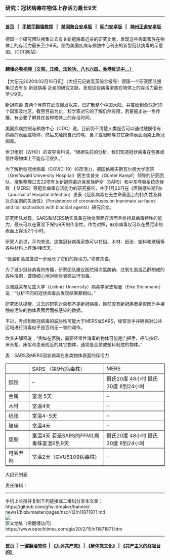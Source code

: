### 研究：冠状病毒在物体上存活力最长9天
------------------------

#### [首页](https://github.com/gfw-breaker/banned-news1/blob/master/README.md) &nbsp;&nbsp;|&nbsp;&nbsp; [手把手翻墙教程](https://github.com/gfw-breaker/guides/wiki) &nbsp;&nbsp;|&nbsp;&nbsp; [禁闻聚合安卓版](https://github.com/gfw-breaker/bn-android) &nbsp;&nbsp;|&nbsp;&nbsp; [网门安卓版](https://github.com/oGate2/oGate) &nbsp;&nbsp;|&nbsp;&nbsp; [神州正道安卓版](https://github.com/SzzdOgate/update) 



<div><img alt="" class="aligncenter wp-post-image" src="https://i.epochtimes.com/assets/uploads/2020/02/tu1-outbreak-coronavirus-world-1024x506px-600x400-1.jpg"/>
<div class="red16 caption">
 德国一个研究团队搜集过去有关新冠病毒近亲的研究文献，发现这些病毒家族在物体上的存活力最长至少9天。图为美国疾病与预防中心刊出的新型冠状病毒的示意图。（CDC网站）
</div>
</div><hr/>

#### [翻墙必看视频（文昭、江峰、法轮功、八九六四、香港反送中...）](https://github.com/gfw-breaker/banned-news1/blob/master/pages/link3.md)

<div><p>
 【大纪元2020年02月16日讯】（大纪元记者吴英综合报导）德国一个研究团队搜集过去有关
 <ok href="https://www.epochtimes.com/gb/tag/%E6%96%B0%E5%86%A0%E7%97%85%E6%AF%92.html">
  新冠病毒
 </ok>
 近亲的研究文献，发现这些病毒家族在物体上的存活力最长至少9天。
</p>
<p>
 <ok href="https://www.epochtimes.com/gb/tag/%E6%96%B0%E5%86%A0%E7%97%85%E6%AF%92.html">
  新冠病毒
 </ok>
 自两个月前在武汉爆发以来，已扩散整个中国大陆，并蔓延到全球近30个国家及地区。截至目前为止，科学家对它的了解仍然有限，若要遏止进一步传播，有必要了解其在各种物体上的存活时间。
</p>
<p>
 美国疾病控制与预防中心（CDC）说，目前仍不清楚人类是否可以通过触摸带有病毒的表面或物体，然后又触摸自己的嘴、鼻子或眼睛等其它身体表面而染上新冠病毒。
</p>
<p>
 世卫组织（WHO）的宣导资料说，“根据先前的分析，我们知道冠状病毒在包裹或信件等物体上不能存活很久。”
</p>
<p>
 为了解新型冠状病毒（COVID-19）的存活力，德国格赖夫斯瓦尔德大学医院（Greifswald University Hospital）医生坎普夫（Günter Kampf）领导的研究团队，搜集整理过去22项有关新冠病毒近亲家族萨斯（SARS）和中东呼吸系统症候群
 <b>
  （
 </b>
 MERS）等冠状病毒存活能力的研究报告，并于1月22日在《医院感染期刊》（Journal of Hospital Infection）发表《冠状病毒在无生命表面上的持久性及其对杀菌剂的失活性》（Persistence of coronaviruses on inanimate surfaces and its inactivation with biocidal agents）研究论文。
</p>
<p>
 研究团队发现，SARS和MERS确实具备在物体表面存活而且维持其病毒特性的能力，最长可以在室温下保持9天的传染性。作为对照，麻疹病毒仅可以在受污染的表面上存活2个小时。
</p>
<p>
 研究人员说，平均来说，这类冠状病毒家族可以在铝、木材、纸张、塑料和玻璃等各种材料上存活4到5天。
</p>
<p>
 “低温和高湿度进一步延长了它们的存活力。”坎普夫说。
</p>
<p>
 为了减少冠状病毒的传播，研究团队建议医院用次氯酸钠、过氧化氢或乙醇制成的各种溶剂，谨慎细心地对物体表面进行消毒。
</p>
<p>
 汉诺威莱布尼兹大学（Leibniz University）病毒学家史坦曼（Eike Steinmann）说：“分析不同的冠状病毒后发现结果都相似。”
</p>
<p>
 研究团队提醒，过去的研究对象都不是新冠病毒，目前没有新冠患者是否因为手接触被污染的物体表面后而被感染的数据。
</p>
<p>
 不过，考虑到新冠病毒的威胁性可能大于MERS或SARS，经常洗手并确保对公共区域进行消毒似乎是百利无一害的动作。
</p>
<p>
 坎普夫解释说：“例如在医院，需要经常性消毒的物体可能是门把手、呼叫按钮、床头柜、床架和患者附近的其它物体，通常是金属或塑料制成的物体。”
</p>
<p>
 表：SARS及MERS冠状病毒在各类物体表面的存活力
</p>
<table border="1" cellspacing="0">
 <tbody>
  <tr>
   <td style="min-width: 50px;">
   </td>
   <td style="min-width: 50px;">
    SARS （第9代病毒株）
   </td>
   <td style="min-width: 50px;">
    MERS
   </td>
  </tr>
  <tr>
   <td style="min-width: 50px;">
    钢铁
   </td>
   <td style="min-width: 50px;">
    –
   </td>
   <td style="min-width: 50px;">
    摄氏20度 48小时 摄氏30度 8到24小时
   </td>
  </tr>
  <tr>
   <td style="min-width: 50px;">
    金属
   </td>
   <td style="min-width: 50px;">
    室温 5天
   </td>
   <td style="min-width: 50px;">
    –
   </td>
  </tr>
  <tr>
   <td style="min-width: 50px;">
    木材
   </td>
   <td style="min-width: 50px;">
    室温4天
   </td>
   <td style="min-width: 50px;">
    –
   </td>
  </tr>
  <tr>
   <td style="min-width: 50px;">
    纸张
   </td>
   <td style="min-width: 50px;">
    室温4-5天
   </td>
   <td style="min-width: 50px;">
    –
   </td>
  </tr>
  <tr>
   <td style="min-width: 50px;">
    玻璃
   </td>
   <td style="min-width: 50px;">
    室温4天
   </td>
   <td style="min-width: 50px;">
    –
   </td>
  </tr>
  <tr>
   <td style="min-width: 50px;">
    塑胶
   </td>
   <td style="min-width: 50px;">
    室温4天 若是SARS的FFM1病毒株室温6到9天
   </td>
   <td style="min-width: 50px;">
    摄氏20度 48小时 摄氏30度 8到24小时
   </td>
  </tr>
  <tr>
   <td style="min-width: 50px;">
    可丢弃袍
   </td>
   <td style="min-width: 50px;">
    室温2天（GVU6109病毒株）
   </td>
   <td style="min-width: 50px;">
    –
   </td>
  </tr>
 </tbody>
</table>
<p>
 大纪元制表
</p>
<p>
 责任编辑：
</p>
</div>
<hr/>
手机上长按并复制下列链接或二维码分享本文章：<br/>
https://github.com/gfw-breaker/banned-news1/blob/master/pages/nsc412/n11871871.md <br/>
<a href='https://github.com/gfw-breaker/banned-news1/blob/master/pages/nsc412/n11871871.md'><img src='https://github.com/gfw-breaker/banned-news1/blob/master/pages/nsc412/n11871871.md.png'/></a> <br/>
原文地址（需翻墙访问）：https://www.epochtimes.com/gb/20/2/15/n11871871.htm


------------------------
#### [首页](https://github.com/gfw-breaker/banned-news1/blob/master/README.md) &nbsp;|&nbsp; [一键翻墙软件](https://github.com/gfw-breaker/nogfw/blob/master/README.md) &nbsp;| [《九评共产党》](https://github.com/gfw-breaker/9ping.md/blob/master/README.md#九评之一评共产党是什么) | [《解体党文化》](https://github.com/gfw-breaker/jtdwh.md/blob/master/README.md) | [《共产主义的终极目的》](https://github.com/gfw-breaker/gczydzjmd.md/blob/master/README.md)


<img src='http://gfw-breaker.win/banned-news/pages/nsc412/n11871871.md' width='0px' height='0px'/>